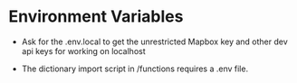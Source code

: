 # Environment Variables

- Ask for the .env.local to get the unrestricted Mapbox key and other dev api keys for working on localhost

- The dictionary import script in /functions requires a .env file.
